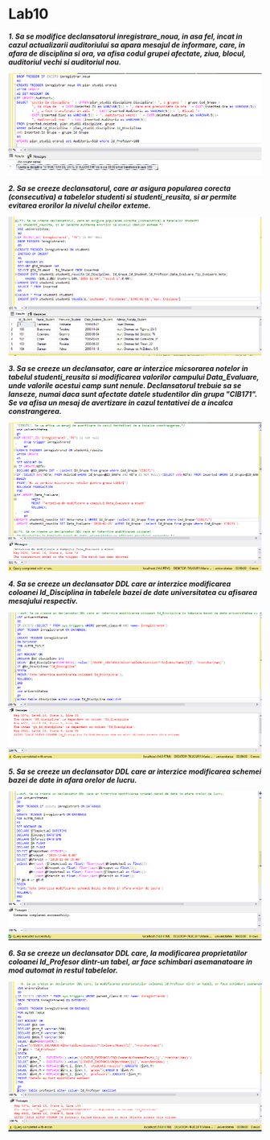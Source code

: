 # Lab10

_**1. Sa se modifice declansatorul inregistrare_noua, in asa fel, incat in cazul actualizarii auditoriului sa apara mesajul de 
informare, care, in afara de disciplina si ora, va afisa codul grupei afectate, ziua, blocul, auditoriul vechi si auditoriul nou.**_

![GIT](https://github.com/MaryMN/BDC/blob/master/lab10/images/1.PNG)

**_2. Sa se creeze declansatorul, care ar asigura popularea corecta (consecutiva) a tabelelor studenti si studenti_reusita, si ar permite evitarea erorilor la nivelul cheilor exteme._**

![GIT](https://github.com/MaryMN/BDC/blob/master/lab10/images/2.1.PNG)


_**3. Sa se creeze un declansator, care ar interzice micsorarea notelor in tabelul studenti_reusita si modificarea valorilor campului Data_Evaluare, unde valorile acestui camp sunt nenule.
Declansatorul trebuie sa se lanseze, numai daca sunt afectate datele studentilor din grupa "CIB171". Se va afisa un mesaj de avertizare in cazul tentativei de a incalca constrangerea.**_

![GIT](https://github.com/MaryMN/BDC/blob/master/lab10/images/3.PNG)


_**4. Sa se creeze un declansator DDL care ar interzice modificarea coloanei Id_Disciplina in tabelele bazei de date universitatea cu afisarea mesajului respectiv.**_

![GIT](https://github.com/MaryMN/BDC/blob/master/lab10/images/4.PNG)

_**5. Sa se creeze un declansator DDL care ar interzice modificarea schemei bazei de date in afara orelor de lucru.**_

![GIT](https://github.com/MaryMN/BDC/blob/master/lab10/images/5.PNG)

_**6. Sa se creeze un declansator DDL care, la modificarea proprietatilor coloanei Id_Profesor dintr-un tabel, ar face schimbari asemanatoare in mod automat in restul tabelelor.**_

![GIT](https://github.com/MaryMN/BDC/blob/master/lab10/images/6.PNG)
